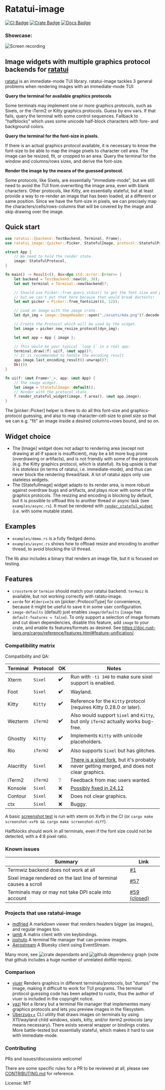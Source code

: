 # Ratatui-image

[![CI Badge]][CI]
[![Crate Badge]][Crate]
[![Docs Badge]][Docs]

[CI Badge]: https://img.shields.io/github/actions/workflow/status/benjajaja/ratatui-image/ci.yaml?style=flat-square&logo=github
[CI]: https://github.com/benjajaja/ratatui-image/actions?query=workflow%3A
[Crate Badge]: https://img.shields.io/crates/v/ratatui-image?logo=rust&style=flat-square
[Crate]: https://crates.io/crates/ratatui-image
[Docs Badge]: https://img.shields.io/docsrs/ratatui-image?logo=rust&style=flat-square
[Docs]: https://docs.rs/ratatui-image/latest/ratatui_image/index.html

### Showcase:

![Screen recording](./assets/showcase.gif)

## Image widgets with multiple graphics protocol backends for [ratatui]

[ratatui] is an immediate-mode TUI library.
ratatui-image tackles 3 general problems when rendering images with an immediate-mode TUI:

**Query the terminal for available graphics protocols**

Some terminals may implement one or more graphics protocols, such as Sixels, or the iTerm2 or
Kitty graphics protocols. Guess by env vars. If that fails, query the terminal with some
control sequences.
Fallback to "halfblocks" which uses some unicode half-block characters with fore- and
background colors.

**Query the terminal for the font-size in pixels.**

If there is an actual graphics protocol available, it is necessary to know the font-size to
be able to map the image pixels to character cell area. The image can be resized, fit, or
cropped to an area. Query the terminal for the window and columns/rows sizes, and derive the
font-size.

**Render the image by the means of the guessed protocol.**

Some protocols, like Sixels, are essentially "immediate-mode", but we still need to avoid the
TUI from overwriting the image area, even with blank characters.
Other protocols, like Kitty, are essentially stateful, but at least provide a way to re-render
an image that has been loaded, at a different or same position.
Since we have the font-size in pixels, we can precisely map the characters/cells/rows-columns that
will be covered by the image and skip drawing over the image.

## Quick start
```rust
use ratatui::{backend::TestBackend, Terminal, Frame};
use ratatui_image::{picker::Picker, StatefulImage, protocol::StatefulProtocol};

struct App {
    // We need to hold the render state.
    image: StatefulProtocol,
}

fn main() -> Result<(), Box<dyn std::error::Error>> {
    let backend = TestBackend::new(80, 30);
    let mut terminal = Terminal::new(backend)?;

    // Should use Picker::from_query_stdio() to get the font size and protocol,
    // but we can't put that here because that would break doctests!
    let mut picker = Picker::from_fontsize((8, 12));

    // Load an image with the image crate.
    let dyn_img = image::ImageReader::open("./assets/Ada.png")?.decode()?;

    // Create the Protocol which will be used by the widget.
    let image = picker.new_resize_protocol(dyn_img);

    let mut app = App { image };

    // This would be your typical `loop {` in a real app:
    terminal.draw(|f| ui(f, &mut app))?;
    // It is recommended to handle the encoding result
    app.image.last_encoding_result().unwrap()?;
    Ok(())
}

fn ui(f: &mut Frame<'_>, app: &mut App) {
    // The image widget.
    let image = StatefulImage::default();
    // Render with the protocol state.
    f.render_stateful_widget(image, f.area(), &mut app.image);
}
```

The [picker::Picker] helper is there to do all this font-size and graphics-protocol guessing,
and also to map character-cell-size to pixel size so that we can e.g. "fit" an image inside
a desired columns+rows bound, and so on.

## Widget choice
* The [Image] widget does not adapt to rendering area (except not drawing at all if space
  is insufficient), may be a bit more bug prone (overdrawing or artifacts), and is not friendly
  with some of the protocols (e.g. the Kitty graphics protocol, which is stateful). Its big
  upside is that it is _stateless_ (in terms of ratatui, i.e. immediate-mode), and thus can never
  block the rendering thread/task. A lot of ratatui apps only use stateless widgets.
* The [StatefulImage] widget adapts to its render area, is more robust against overdraw bugs and
  artifacts, and plays nicer with some of the graphics protocols.
  The resizing and encoding is blocking by default, but it is possible to offload this to another
  thread or async task (see `examples/async.rs`). It must be rendered with
  [`render_stateful_widget`] (i.e. with some mutable state).

## Examples

* `examples/demo.rs` is a fully fledged demo.
* `examples/async.rs` shows how to offload resize and encoding to another thread, to avoid
  blocking the UI thread.

The lib also includes a binary that renders an image file, but it is focused on testing.

## Features
* `crossterm` or `termion` should match your ratatui backend. `termwiz` is available, but not
  working correctly with ratatu-image.
* `serde` for `#[derive]`s on [picker::ProtocolType] for convenience, because it might be
  useful to save it in some user configuration.
* `image-defaults` (default) just enables `image/defaults` (`image` has `default-features =
false`). To only support a selection of image formats and cut down dependencies, disable this
  feature, add `image` to your crate, and enable its features/formats as desired. See
  <https://doc.rust-lang.org/cargo/reference/features.html#feature-unification/>.

[ratatui]: https://github.com/ratatui-org/ratatui
[sixel]: https://en.wikipedia.org/wiki/Sixel
[`render_stateful_widget`]: https://docs.rs/ratatui/latest/ratatui/terminal/struct.Frame.html#method.render_stateful_widget

### Compatibility matrix

Compatibility and QA:

Terminal  | Protocol | OK | Notes
----------|----------|----|-------
Xterm     | `Sixel`  | ✔️  | Run with `-ti 340` to make sure sixel support is enabled.
Foot      | `Sixel`  | ✔️  | Wayland.
Kitty     | `Kitty`  |  ✔️ | Reference for the `Kitty` protocol (requires Kitty 0.28.0 or later).
Wezterm   | `iTerm2` | ✔️  | Also would support `Sixel` and `Kitty`, but only `iTerm2` actually works bug-free.
Ghostty   | `Kitty`  | ✔️  | Implements `Kitty` with unicode placeholders.
Rio       | `iTerm2` | ✔️  | Also supports `Sixel` but has glitches.
Alacritty | `Sixel`  | ❌ | [There is a sixel fork](https://github.com/microo8/alacritty-sixel), but it's probably never getting merged, and does not clear graphics.
iTerm2    | `iTerm2` | ❔ | Feedback from mac users wanted.
Konsole   | `Sixel`  | ❌ | [Possibly fixed in 24.12](https://bugs.kde.org/show_bug.cgi?id=456354)
Contour   | `Sixel`  | ❌ | Does not clear graphics.
ctx       | `Sixel`  | ❌ | Buggy.

A basic [screenshot test](./assets/screenshot_xterm.png) is run with xterm on Xvfb in the CI (or `cargo make screenshot-xvfb && cargo make screenshot-diff`).

Halfblocks should work in all terminals, even if the font size could not be detected, with a 4:8 pixel ratio.

### Known issues
Summary | Link
--------|---------
Termwiz backend does not work at all | [#1](https://github.com/benjajaja/ratatui-image/issues/1)
Sixel image rendered on the last line of terminal causes a scroll | [#57](https://github.com/benjajaja/ratatui-image/issues/57)
Terminals may or may not take DPI scale into account | [#59 (closed)](https://github.com/benjajaja/ratatui-image/issues/59)

### Projects that use ratatui-image

* [mdfried](https://github.com/benjajaja/mdfried)
  A markdown viewer that renders headers bigger (as images), and regular images too.
* [iamb](https://github.com/ulyssa/iamb)
  A matrix client with vim keybindings.
* [joshuto](https://github.com/kamiyaa/joshuto)
  A terminal file manager that can preview images.
* [Aerostream](https://github.com/shigepon7/aerostream)
  A Bluesky client using EventStream.

Many more, see ![crate dependants](https://crates.io/crates/ratatui-image/reverse_dependencies)
and ![github dependency graph](https://github.com/benjajaja/ratatui-image/network/dependencies)
(note that github includes a huge number of unrelated dotfile repos).

### Comparison

* [viuer](https://crates.io/crates/viuer)
  Renders graphics in different terminals/protocols, but "dumps" the image, making it difficult to
  work for TUI programs.
  The terminal protocol guessing code has been adapted to rustix, thus the author of viuer is
  included in the copyright notice.
* [yazi](https://github.com/sxyazi/yazi)
  Not a library but a terminal file manager that implementes many graphics protocols and lets you
  preview images in the filesystem.
* [Überzug++](https://github.com/jstkdng/ueberzugpp)
  CLI utility that draws images on terminals by using X11/wayland child windows, sixels, kitty,
  and/or iterm2 protocols (any means necessary). There exists several wrapper or bindings crates.
  More battle-tested but essentially stateful, which makes it hard to use with immediate-mode.

### Contributing

PRs and issues/discussions welcome!

There are some specific rules for a PR to be reviewed at all, please see [CONTRIBUTING.md](CONTRIBUTING.md) for reference.

License: MIT
